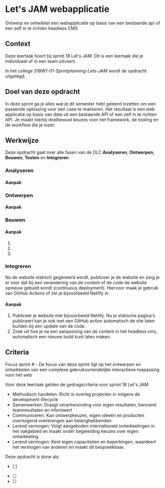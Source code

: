 
# Let's JAM webapplicatie

Ontwerp en ontwikkel een webapplicatie op basis van een bestaande api of een zelf in te richten headless CMS 

## Context

Deze leertaak hoort bij sprint 18 Let's JAM. Dit is een leertaak die je individueel of in een team uitvoert.

In het college _S18W1-01-Sprintplanning-Lets-JAM_ wordt de opdracht uitgelegd.

## Doel van deze opdracht

In deze sprint ga je alles wat je dit semester hebt geleerd inzetten om een passende oplossing voor een case te realiseren. Het resultaat is een web applicatie op basis van data uit een bestaande API of een zelf in te richten API. Je maakt hierbij doelbewust keuzes voor het framework, de tooling en de workflow die je inzet.

## Werkwijze

Deze opdracht gaat over alle fasen van de DLC **Analyseren**, **Ontwerpen**, **Bouwen**, **Testen** en **Integreren** 

### Analyseren

#### Aanpak

### Ontwerpen

#### Aanpak

### Bouwen


#### Aanpak

1. 
2. 
3. 

### Integreren

Nu de website statisch gegeneerd wordt, publiceer je de website en zorg je er voor dat bij een verandering van de content of de code de website opnieuw gebuild wordt (continuous deployment). Hiervoor maak je gebruik van GitHub Actions of zet je bijvoorbeeld Netlify in.

#### Aanpak
1. Publiceer je website met bijvoorbeeld Netlify. Nu je statische pagina's publiceert kan je ook met een GitHub action automatisch de site laten builden bij een update van de code.
2. Zoek uit hoe je na een aanpassing van de content in het headless cms, automatisch een nieuwe build kunt laten maken.

## Criteria

Focus sprint # - De focus van deze sprint ligt op het ontwerpen en ontwikkelen van een complexe gebruiksvriendelijke interactieve toepassing voor het web

Voor deze leertaak gelden de gedragscriteria voor sprint 18 Let's JAM
* Methodisch handelen: Richt in overleg projecten in volgens de development-lifecycle
* Samenwerken: Draagt verantwoording voor eigen resultaten, benoemt teamresultaten en informeert 
* Communiceren: Kan ontwerpkeuzes, eigen ideeën en producten overtuigend overbrengen aan belanghebbenden
* Lerend vermogen: Volgt aangeboden internationale ontwikkelingen in het vakgebied en maakt onder begeleiding keuzes over eigen ontwikkeling
* Lerend vermogen: Kent eigen capaciteiten en beperkingen, waardeert het vermogen van anderen en maakt dit bespreekbaar.


Deze opdracht is done als:
- [ ]
- [ ]
- [ ]


